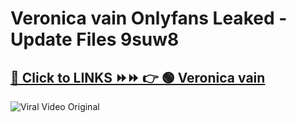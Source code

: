 
 # Veronica vain Onlyfans Leaked - Update Files 9suw8

## <h2><a href="https://clipsfans.com/Veronica_vain&ref=git">🔗 Click to LINKS ⏩⏩ 👉 🟢 Veronica vain </a></h2>

<a href="https://clipsfans.com/Veronica_vain&ref=git" rel="nofollow" data-target="animated-image.originalLink"><img src="https://i.ibb.co.com/xMMVF88/686577567.gif" alt="Viral Video Original" style="max-width: 100%; display: inline-block;" data-target="animated-image.originalImage"></a>


